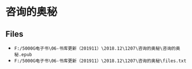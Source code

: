 # 咨询的奥秘

## Files

- `F:/5000G电子书\06-书库更新（201911）\2018.12\1207\咨询的奥秘\咨询的奥秘.epub`
- `F:/5000G电子书\06-书库更新（201911）\2018.12\1207\咨询的奥秘\files.txt`
